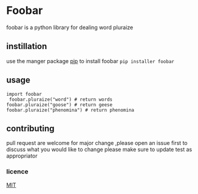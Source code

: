 # Foobar
foobar is a python library for dealing word pluraize
## instillation 
use the manger package [pip][1] to install foobar 
` pip installer foobar `
## usage
```
import foobar
 foobar.pluraize("word") # return words 
foobar.pluraize("goose") # return geese 
foobar.pluraize("phenomina") # return phenomina  
```
## contributing
pull request are welcome  for major change ,please open an issue first to discuss
what you would like to change
please make sure to update test as appropriator 

### licence
[MIT][1]

[1]:https://MIT
